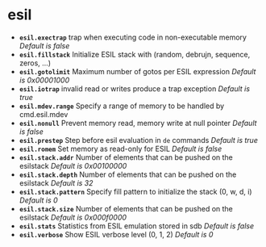 <!-- TITLE: esil -->

# esil

- **`esil.exectrap`** trap when executing code in non-executable memory _Default is false_
- **`esil.fillstack`** Initialize ESIL stack with (random, debrujn, sequence, zeros, ...)
- **`esil.gotolimit`** Maximum number of gotos per ESIL expression _Default is 0x00001000_
- **`esil.iotrap`** invalid read or writes produce a trap exception _Default is true_
- **`esil.mdev.range`** Specify a range of memory to be handled by cmd.esil.mdev
- **`esil.nonull`** Prevent memory read, memory write at null pointer _Default is false_
- **`esil.prestep`** Step before esil evaluation in `de` commands _Default is true_
- **`esil.romem`** Set memory as read-only for ESIL _Default is false_
- **`esil.stack.addr`** Number of elements that can be pushed on the esilstack _Default is 0x00100000_
- **`esil.stack.depth`** Number of elements that can be pushed on the esilstack _Default is 32_
- **`esil.stack.pattern`** Specify fill pattern to initialize the stack (0, w, d, i) _Default is 0_
- **`esil.stack.size`** Number of elements that can be pushed on the esilstack _Default is 0x000f0000_
- **`esil.stats`** Statistics from ESIL emulation stored in sdb _Default is false_
- **`esil.verbose`** Show ESIL verbose level (0, 1, 2) _Default is 0_

<p hidden>esil.exectrap esil.fillstack esil.gotolimit esil.iotrap esil.mdev.range esil.nonull esil.prestep esil.romem esil.stack.addr esil.stack.depth esil.stack.pattern esil.stack.size esil.stats esil.verbose</p>